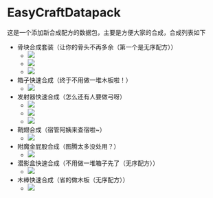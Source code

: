 # EasyCraftDatapack

这是一个添加新合成配方的数据包，主要是方便大家的合成，合成列表如下

- 骨块合成套装（让你的骨头不再多余（第一个是无序配方））
	- ![](https://user-images.githubusercontent.com/28426291/152646783-fbbad471-5949-44a2-8823-28d3411762f1.png)
	- ![](https://user-images.githubusercontent.com/28426291/152646795-bdeeb647-fca9-4ac1-8553-799335c180f8.png)
	- ![](https://user-images.githubusercontent.com/28426291/152646806-f5e4695a-8f13-49bb-b046-2a5fb3abf0dd.png)
- 箱子快速合成（终于不用做一堆木板啦！）
	- ![](https://user-images.githubusercontent.com/28426291/152646821-0c3e5d52-6b4b-4cdc-8d59-56cf34958c51.png)
- 发射器快速合成（怎么还有人要做弓呀）
	- ![](https://user-images.githubusercontent.com/28426291/152646835-8e59d990-7028-46e8-afdf-339b3aaba44e.png)
	- ![](https://user-images.githubusercontent.com/28426291/152646843-9f940ff3-e76a-4d08-8078-605672809d1f.png)
	- ![](https://user-images.githubusercontent.com/28426291/152646872-3e8608c2-cd6f-41fa-acce-9184006f1158.png)
- 鞘翅合成（宿管阿姨来查宿啦~）
	- ![](https://user-images.githubusercontent.com/28426291/152646898-3cc0308e-828d-4d84-a684-b1d399ae0fa3.png)
- 附魔金屁股合成（图腾太多没处用？）
	- ![](https://user-images.githubusercontent.com/28426291/152646908-85d097d6-8050-4e72-af21-dfc3df1abdca.png)
- 潜影盒快速合成（不用做一堆箱子先了（无序配方））
	- ![](https://user-images.githubusercontent.com/28426291/152646942-4f7e8c4d-9a8a-430b-9c96-1a499220957a.png)
- 木棒快速合成（省的做木板（无序配方））
	- ![](https://user-images.githubusercontent.com/28426291/152646951-691696e9-6d9f-47f8-bb6c-58f12f6e0342.png)